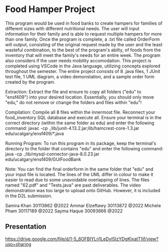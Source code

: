 # Food Hamper Project

This program would be used in food banks to create hampers for families of different sizes 
with different nutritional needs. The user will input information for their family and is able
to request multiple hampers for more than one family. Once the program is complete, a .txt file
called OrderForm will output, consisting of the original request made by the user and the least 
wasteful combination, to the best of the program's abilty, of foods from the inventory that will
meet the family's needs for an entire week. The program also considers if the user needs mobility 
accomodation. This project is completed using VSCode in the Java language, utilizing concepts 
explored throughout the semester. The entire project consists of 8 .java files, 1 JUnit test file,
1 UML diagram, a video demonstation, and a sample order form created by the program. 

Extraction:
	Extract the file and ensure to copy all folders ("edu" to "ensf409")
	into your desired location.
	Essentially, you should only move "edu," do not remove or change the 
	folders and files within "edu"!

Compilation: 
	Compile all 8 files within the innermost file. Reconnect your food_inventory
	SQL database and execute all. Ensure your terminal is in
	the correct directory (within the same folder as edu) and enter the following command:
	javac -cp .;lib/junit-4.13.2.jar;lib/hamcrest-core-1.3.jar edu/ucalgary/ensf409/*.java

Running Program:
	To run this program in its package, keep the terminal's directory to
	the folder that contains "edu" and enter the following command:
	java -cp .;lib/mysql-connector-java-8.0.23.jar edu/ucalgary/ensf409/GUIFoodBank

Note: You can find the final orderform in the same folder that "edu" and your input 
file is located. The lines of the UML differ in colour to make it easier to read due to some 
unavoidable overlapping of lines. The files named "62.pdf" and "Tests.java" are past deliverables. 
The video demonstration was too large to upload onto GitHub. However, it is included in the D2L 
submission. 

Samira Khan 30113862 @2022
Ammar Elzeftawy 30113872 @2022
Michele Pham 30117189 @2022
Sayma Haque 30093666 @2022

## Presentation
https://drive.google.com/file/d/1-5_6OFBIYLn1LeDyI5IzYDgKIxatT1jf/view?usp=sharing


